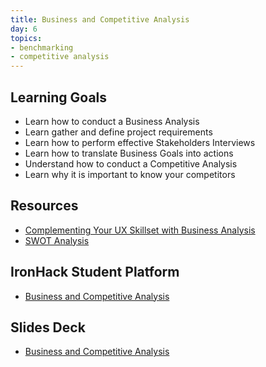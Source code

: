 ```yaml
---
title: Business and Competitive Analysis
day: 6
topics:
- benchmarking
- competitive analysis
---
```

## Learning Goals
- Learn how to conduct a Business Analysis
- Learn gather and define project requirements
- Learn how to perform effective Stakeholders Interviews
- Learn how to translate Business Goals into actions
- Understand how to conduct a Competitive Analysis
- Learn why it is important to know your competitors

## Resources
- [Complementing Your UX Skillset with Business Analysis](https://www.uxmatters.com/mt/archives/2017/07/complementing-your-ux-skillset-with-business-analysis.php)
- [SWOT Analysis](https://www.mindtools.com/pages/article/newTMC_05.htm)
## IronHack Student Platform
- [Business and Competitive Analysis](http://learn.ironhack.com/#/learning_unit/7032)

## Slides Deck
- [Business and Competitive Analysis](https://docs.google.com/presentation/d/1EMPublWOSS2MfzRhRsprWDQtbpyAT9yhV8HEdgtQBWo/edit#slide=id.g4123adfa1f_2_50)
